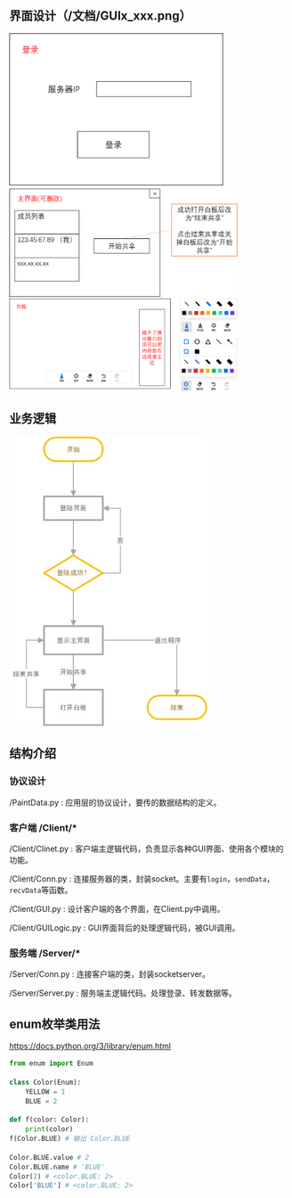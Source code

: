 ## 界面设计（/文档/GUIx_xxx.png）

<img src="./文档/GUI_1登录.png" alt="登录" style="zoom: 40%;" />
<img src="./文档/GUI_2主界面.png" alt="主界面" style="zoom:40%;" />
<img src="./文档/GUI_3白板.png" alt="白板" style="zoom: 40%;" />

## 业务逻辑
<img src="./文档/业务逻辑.jpg" alt="业务逻辑" style="zoom:90%;" />

## 结构介绍

### 协议设计
/PaintData.py : 应用层的协议设计，要传的数据结构的定义。

### 客户端 /Client/*

/Client/Clinet.py : 客户端主逻辑代码，负责显示各种GUI界面、使用各个模块的功能。

/Client/Conn.py : 连接服务器的类，封装socket。主要有`login`，`sendData`，`recvData`等函数。

/Client/GUI.py : 设计客户端的各个界面，在Client.py中调用。

/Client/GUILogic.py : GUI界面背后的处理逻辑代码，被GUI调用。

### 服务端 /Server/*

/Server/Conn.py : 连接客户端的类，封装socketserver。

/Server/Server.py : 服务端主逻辑代码。处理登录、转发数据等。

## enum枚举类用法
https://docs.python.org/3/library/enum.html
```python
from enum import Enum

class Color(Enum):
    YELLOW = 1
    BLUE = 2

def f(color: Color):
    print(color)
f(Color.BLUE) # 输出 Color.BLUE

Color.BLUE.value # 2
Color.BLUE.name # 'BLUE'
Color(2) # <color.BLUE: 2>
Color['BLUE'] # <color.BLUE: 2>
```